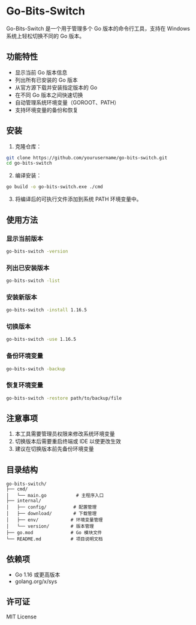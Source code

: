 # Go-Bits-Switch

Go-Bits-Switch 是一个用于管理多个 Go 版本的命令行工具，支持在 Windows 系统上轻松切换不同的 Go 版本。

## 功能特性

- 显示当前 Go 版本信息
- 列出所有已安装的 Go 版本
- 从官方源下载并安装指定版本的 Go
- 在不同 Go 版本之间快速切换
- 自动管理系统环境变量（GOROOT、PATH）
- 支持环境变量的备份和恢复

## 安装

1. 克隆仓库：
```bash
git clone https://github.com/yourusername/go-bits-switch.git
cd go-bits-switch
```

2. 编译安装：
```bash
go build -o go-bits-switch.exe ./cmd
```

3. 将编译后的可执行文件添加到系统 PATH 环境变量中。

## 使用方法

### 显示当前版本
```bash
go-bits-switch -version
```

### 列出已安装版本
```bash
go-bits-switch -list
```

### 安装新版本
```bash
go-bits-switch -install 1.16.5
```

### 切换版本
```bash
go-bits-switch -use 1.16.5
```

### 备份环境变量
```bash
go-bits-switch -backup
```

### 恢复环境变量
```bash
go-bits-switch -restore path/to/backup/file
```

## 注意事项

1. 本工具需要管理员权限来修改系统环境变量
2. 切换版本后需要重启终端或 IDE 以使更改生效
3. 建议在切换版本前先备份环境变量

## 目录结构

```
go-bits-switch/
├── cmd/
│   └── main.go           # 主程序入口
├── internal/
│   ├── config/          # 配置管理
│   ├── download/        # 下载管理
│   ├── env/            # 环境变量管理
│   └── version/        # 版本管理
├── go.mod              # Go 模块文件
└── README.md           # 项目说明文档
```

## 依赖项

- Go 1.16 或更高版本
- golang.org/x/sys

## 许可证

MIT License 